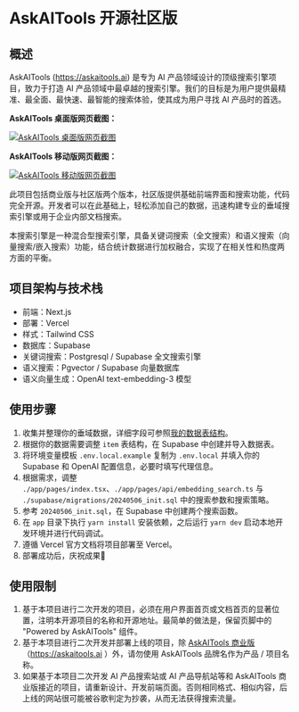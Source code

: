 # AskAITools 开源社区版

## 概述

AskAITools (https://askaitools.ai) 是专为 AI 产品领域设计的顶级搜索引擎项目，致力于打造 AI 产品领域中最卓越的搜索引擎。我们的目标是为用户提供最精准、最全面、最快速、最智能的搜索体验，使其成为用户寻找 AI 产品时的首选。

**AskAITools 桌面版网页截图：**

[![AskAITools 桌面版网页截图](https://public-files.askaitools.ai/MainScreenshot.png)](https://askaitools.ai)

**AskAITools 移动版网页截图：**

[![AskAITools 移动版网页截图](https://public-files.askaitools.ai/MobileScreenshot.png)](https://askaitools.ai)

此项目包括商业版与社区版两个版本，社区版提供基础前端界面和搜索功能，代码完全开源。开发者可以在此基础上，轻松添加自己的数据，迅速构建专业的垂域搜索引擎或用于企业内部文档搜索。

本搜索引擎是一种混合型搜索引擎，具备关键词搜索（全文搜索）和语义搜索（向量搜索/嵌入搜索）功能，结合统计数据进行加权融合，实现了在相关性和热度两方面的平衡。

## 项目架构与技术栈

- 前端：Next.js
- 部署：Vercel
- 样式：Tailwind CSS
- 数据库：Supabase
- 关键词搜索：Postgresql / Supabase 全文搜索引擎
- 语义搜索：Pgvector / Supabase 向量数据库
- 语义向量生成：OpenAI text-embedding-3 模型

## 使用步骤

1. 收集并整理你的垂域数据，详细字段可参照[我的数据表结构](./supabase/migrations/20240506_init.sql)。
2. 根据你的数据需要调整 `item` 表结构，在 Supabase 中创建并导入数据表。
3. 将环境变量模板 `.env.local.example` 复制为 `.env.local` 并填入你的 Supabase 和 OpenAI 配置信息，必要时填写代理信息。
4. 根据需求，调整 `./app/pages/index.tsx`、`./app/pages/api/embedding_search.ts` 与 `./supabase/migrations/20240506_init.sql` 中的搜索参数和搜索策略。
5. 参考 `20240506_init.sql`，在 Supabase 中创建两个搜索函数。
6. 在 `app` 目录下执行 `yarn install` 安装依赖，之后运行 `yarn dev` 启动本地开发环境并进行代码调试。
7. 遵循 Vercel 官方文档将项目部署至 Vercel。
8. 部署成功后，庆祝成果🎉

## 使用限制

1. 基于本项目进行二次开发的项目，必须在用户界面首页或文档首页的显著位置，注明本开源项目的名称和开源地址。最简单的做法是，保留页脚中的 "Powered by AskAITools" 组件。
2. 基于本项目进行二次开发并部署上线的项目，除 [AskAITools 商业版](https://askaitools.ai)（https://askaitools.ai ）外，请勿使用 AskAITools 品牌名作为产品 / 项目名称。
3. 如果基于本项目二次开发 AI 产品搜索站或 AI 产品导航站等和 AskAITools 商业版接近的项目，请重新设计、开发前端页面。否则相同格式、相似内容，后上线的网站很可能被谷歌判定为抄袭，从而无法获得搜索流量。
